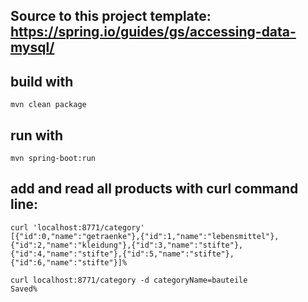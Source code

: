 
## Source to this project template: https://spring.io/guides/gs/accessing-data-mysql/

## build with 

```mvn clean package```

## run with 

```mvn spring-boot:run```

## add and read all products with curl command line:

```
curl 'localhost:8771/category'                     
[{"id":0,"name":"getraenke"},{"id":1,"name":"lebensmittel"},{"id":2,"name":"kleidung"},{"id":3,"name":"stifte"},{"id":4,"name":"stifte"},{"id":5,"name":"stifte"},{"id":6,"name":"stifte"}]%
```

``` 
curl localhost:8771/category -d categoryName=bauteile
Saved%  
```

